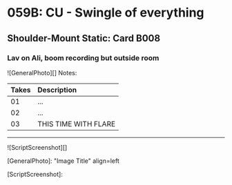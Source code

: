# 059B: CU - Swingle of everything

## Shoulder-Mount Static: Card B008

### Lav on Ali, boom recording but outside room

![GeneralPhoto][]
Notes: 

| Takes | Description |
|:---|:----|
| 01 | ... |
| 02 | ... |
| 03 | THIS TIME WITH FLARE |

----

![ScriptScreenshot][]


[GeneralPhoto]:  "Image Title" align=left

[ScriptScreenshot]: 